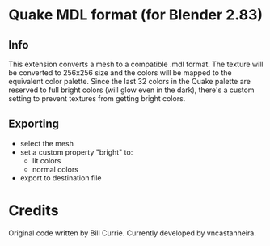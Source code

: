 # Quake MDL format (for Blender 2.83)


## Info
This extension converts a mesh to a compatible .mdl format.
The texture will be converted to 256x256 size and the colors will be mapped
to the equivalent color palette.
Since the last 32 colors in the Quake palette are reserved to full bright 
colors (will glow even in the dark), there's a custom setting to prevent 
textures from getting bright colors.

## Exporting
- select the mesh
- set a custom property "bright" to:
	- lit colors
	-  normal colors
- export to destination file

# Credits
Original code written by Bill Currie. Currently developed by vncastanheira.